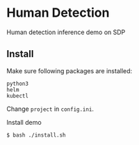 # Human Detection
Human detection inference demo on SDP

## Install
Make sure following packages are installed:
```
python3
helm
kubectl
```

Change `project` in `config.ini`.

Install demo
```
$ bash ./install.sh
```
